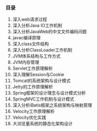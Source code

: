 ### 目录
01. 深入web请求过程  
02. 深入分析Java IO工作机制  
03. 深入分析JavaWeb的中文文件编码问题  
04. javac编译原理  
05. 深入class文件结构  
06. 深入分析ClassLoader工作机制  
07. JVM体系结构与工作方式  
08. JVM内存管理  
09. Servlet工作原理解析  
10. 深入理解Session与Cookie  
11. Tomcat的系统架构与设计模式  
12. Jetty的工作原理解析  
13. Spring框架的设计理念与设计模式分析  
14. SpringMVC工作机制与设计模式  
15. 深入分析iBatis框架之系统架构与映射原理  
16. Velocity工作原理解析  
17. Velocity优化实践  
18. 大浏览量系统的静态化架构设计  